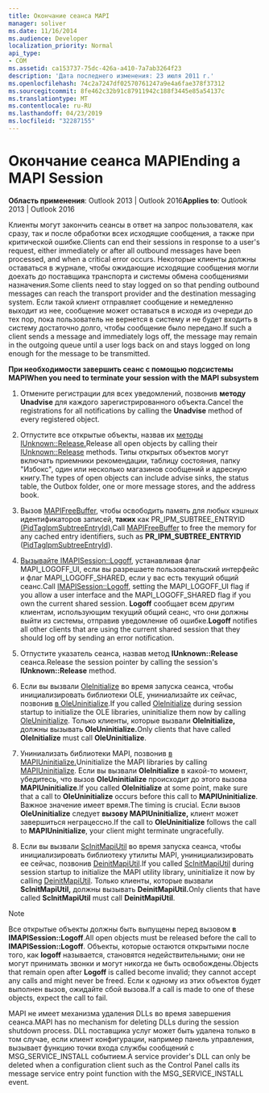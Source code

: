 ```yaml
---
title: Окончание сеанса MAPI
manager: soliver
ms.date: 11/16/2014
ms.audience: Developer
localization_priority: Normal
api_type:
- COM
ms.assetid: ca153737-75dc-426a-a410-7a7ab3264f23
description: 'Дата последнего изменения: 23 июля 2011 г.'
ms.openlocfilehash: 74c2a7247df02570761247a9e4a6fae378f37312
ms.sourcegitcommit: 8fe462c32b91c87911942c188f3445e85a54137c
ms.translationtype: MT
ms.contentlocale: ru-RU
ms.lasthandoff: 04/23/2019
ms.locfileid: "32287155"
---
```

# <a name="ending-a-mapi-session"></a><span data-ttu-id="ba4bf-103">Окончание сеанса MAPI</span><span class="sxs-lookup"><span data-stu-id="ba4bf-103">Ending a MAPI Session</span></span>

  
  
<span data-ttu-id="ba4bf-104">**Область применения**: Outlook 2013 | Outlook 2016</span><span class="sxs-lookup"><span data-stu-id="ba4bf-104">**Applies to**: Outlook 2013 | Outlook 2016</span></span> 
  
<span data-ttu-id="ba4bf-105">Клиенты могут закончить сеансы в ответ на запрос пользователя, как сразу, так и после обработки всех исходящие сообщения, а также при критической ошибке.</span><span class="sxs-lookup"><span data-stu-id="ba4bf-105">Clients can end their sessions in response to a user's request, either immediately or after all outbound messages have been processed, and when a critical error occurs.</span></span> <span data-ttu-id="ba4bf-106">Некоторые клиенты должны оставаться в журнале, чтобы ожидающие исходящие сообщения могли доехать до поставщика транспорта и системы обмена сообщениями назначения.</span><span class="sxs-lookup"><span data-stu-id="ba4bf-106">Some clients need to stay logged on so that pending outbound messages can reach the transport provider and the destination messaging system.</span></span> <span data-ttu-id="ba4bf-107">Если такой клиент отправляет сообщение и немедленно выходит из нее, сообщение может оставаться в исходя из очереди до тех пор, пока пользователь не вернется в систему и не будет входить в систему достаточно долго, чтобы сообщение было передано.</span><span class="sxs-lookup"><span data-stu-id="ba4bf-107">If such a client sends a message and immediately logs off, the message may remain in the outgoing queue until a user logs back on and stays logged on long enough for the message to be transmitted.</span></span>
  
 <span data-ttu-id="ba4bf-108">**При необходимости завершить сеанс с помощью подсистемы MAPI**</span><span class="sxs-lookup"><span data-stu-id="ba4bf-108">**When you need to terminate your session with the MAPI subsystem**</span></span>
  
1. <span data-ttu-id="ba4bf-109">Отмените регистрации для всех уведомлений, позвонив **методу Unadvise** для каждого зарегистрированного объекта.</span><span class="sxs-lookup"><span data-stu-id="ba4bf-109">Cancel the registrations for all notifications by calling the **Unadvise** method of every registered object.</span></span> 
    
2. <span data-ttu-id="ba4bf-110">Отпустите все открытые объекты, назвав их [методы IUnknown::Release.](https://msdn.microsoft.com/library/ms682317%28VS.85%29.aspx)</span><span class="sxs-lookup"><span data-stu-id="ba4bf-110">Release all open objects by calling their [IUnknown::Release](https://msdn.microsoft.com/library/ms682317%28VS.85%29.aspx) methods.</span></span> <span data-ttu-id="ba4bf-111">Типы открытых объектов могут включать приемники рекомендации, таблицу состояния, папку "Избокс", один или несколько магазинов сообщений и адресную книгу.</span><span class="sxs-lookup"><span data-stu-id="ba4bf-111">The types of open objects can include advise sinks, the status table, the Outbox folder, one or more message stores, and the address book.</span></span> 
    
3. <span data-ttu-id="ba4bf-112">Вызов [MAPIFreeBuffer,](mapifreebuffer.md) чтобы освободить память для любых кэшных идентификаторов записей, **таких** как PR_IPM_SUBTREE_ENTRYID [(PidTagIpmSubtreeEntryId).](pidtagipmsubtreeentryid-canonical-property.md)</span><span class="sxs-lookup"><span data-stu-id="ba4bf-112">Call [MAPIFreeBuffer](mapifreebuffer.md) to free the memory for any cached entry identifiers, such as **PR_IPM_SUBTREE_ENTRYID** ([PidTagIpmSubtreeEntryId](pidtagipmsubtreeentryid-canonical-property.md)).</span></span>
    
4. <span data-ttu-id="ba4bf-113">[Вызывайте IMAPISession::Logoff](imapisession-logoff.md), устанавливая флаг MAPI_LOGOFF_UI, если вы разрешаете пользовательский интерфейс и флаг MAPI_LOGOFF_SHARED, если у вас есть текущий общий сеанс.</span><span class="sxs-lookup"><span data-stu-id="ba4bf-113">Call [IMAPISession::Logoff](imapisession-logoff.md), setting the MAPI_LOGOFF_UI flag if you allow a user interface and the MAPI_LOGOFF_SHARED flag if you own the current shared session.</span></span> <span data-ttu-id="ba4bf-114">**Logoff** сообщает всем другим клиентам, использующим текущий общий сеанс, что они должны выйти из системы, отправив уведомление об ошибке.</span><span class="sxs-lookup"><span data-stu-id="ba4bf-114">**Logoff** notifies all other clients that are using the current shared session that they should log off by sending an error notification.</span></span> 
    
5. <span data-ttu-id="ba4bf-115">Отпустите указатель сеанса, назвав метод **IUnknown::Release** сеанса.</span><span class="sxs-lookup"><span data-stu-id="ba4bf-115">Release the session pointer by calling the session's **IUnknown::Release** method.</span></span> 
    
6. <span data-ttu-id="ba4bf-116">Если вы вызвали [OleInitialize](https://msdn.microsoft.com/library/ms690134%28v=VS.85%29.aspx) во время запуска сеанса, чтобы инициализировать библиотеки OLE, униниализайте их сейчас, позвонив [в OleUninitialize](https://msdn.microsoft.com/library/ms691326%28VS.85%29.aspx).</span><span class="sxs-lookup"><span data-stu-id="ba4bf-116">If you called [OleInitialize](https://msdn.microsoft.com/library/ms690134%28v=VS.85%29.aspx) during session startup to initialize the OLE libraries, uninitialize them now by calling [OleUninitialize](https://msdn.microsoft.com/library/ms691326%28VS.85%29.aspx).</span></span> <span data-ttu-id="ba4bf-117">Только клиенты, которые вызвали **OleInitialize,** должны вызывать **OleUninitialize.**</span><span class="sxs-lookup"><span data-stu-id="ba4bf-117">Only clients that have called **OleInitialize** must call **OleUninitialize**.</span></span> 
    
7. <span data-ttu-id="ba4bf-118">Униниализать библиотеки MAPI, позвонив [в MAPIUninitialize.](mapiuninitialize.md)</span><span class="sxs-lookup"><span data-stu-id="ba4bf-118">Uninitialize the MAPI libraries by calling [MAPIUninitialize](mapiuninitialize.md).</span></span> <span data-ttu-id="ba4bf-119">Если вы вызвали **OleInitialize** в какой-то момент, убедитесь, что вызов **OleUninitialize** происходит до этого вызова **MAPIUninitialize**.</span><span class="sxs-lookup"><span data-stu-id="ba4bf-119">If you called **OleInitialize** at some point, make sure that a call to **OleUninitialize** occurs before this call to **MAPIUninitialize**.</span></span> <span data-ttu-id="ba4bf-120">Важное значение имеет время.</span><span class="sxs-lookup"><span data-stu-id="ba4bf-120">The timing is crucial.</span></span> <span data-ttu-id="ba4bf-121">Если вызов **OleUninitialize** следует **вызову MAPIUninitialize,** клиент может завершиться неграцессно.</span><span class="sxs-lookup"><span data-stu-id="ba4bf-121">If the call to **OleUninitialize** follows the call to **MAPIUninitialize**, your client might terminate ungracefully.</span></span> 
    
8. <span data-ttu-id="ba4bf-122">Если вы вызвали [ScInitMapiUtil](scinitmapiutil.md) во время запуска сеанса, чтобы инициализировать библиотеку утилиты MAPI, унинициализировать ее сейчас, позвонив [DeinitMapiUtil](deinitmapiutil.md).</span><span class="sxs-lookup"><span data-stu-id="ba4bf-122">If you called [ScInitMapiUtil](scinitmapiutil.md) during session startup to initialize the MAPI utility library, uninitialize it now by calling [DeinitMapiUtil](deinitmapiutil.md).</span></span> <span data-ttu-id="ba4bf-123">Только клиенты, которые вызвали **ScInitMapiUtil,** должны вызывать **DeinitMapiUtil.**</span><span class="sxs-lookup"><span data-stu-id="ba4bf-123">Only clients that have called **ScInitMapiUtil** must call **DeinitMapiUtil**.</span></span>
    
> [!NOTE]
> <span data-ttu-id="ba4bf-124">Все открытые объекты должны быть выпущены перед вызовом **в IMAPISession::Logoff**.</span><span class="sxs-lookup"><span data-stu-id="ba4bf-124">All open objects must be released before the call to **IMAPISession::Logoff**.</span></span> <span data-ttu-id="ba4bf-125">Объекты, которые остаются открытыми после того, как **logoff** называется, становятся недействительными; они не могут принимать звонки и могут никогда не быть освобождены.</span><span class="sxs-lookup"><span data-stu-id="ba4bf-125">Objects that remain open after **Logoff** is called become invalid; they cannot accept any calls and might never be freed.</span></span> <span data-ttu-id="ba4bf-126">Если к одному из этих объектов будет выполнен вызов, ожидайте сбой вызова.</span><span class="sxs-lookup"><span data-stu-id="ba4bf-126">If a call is made to one of these objects, expect the call to fail.</span></span> 
  
 <span data-ttu-id="ba4bf-127">MAPI не имеет механизма удаления DLLs во время завершения сеанса.</span><span class="sxs-lookup"><span data-stu-id="ba4bf-127">MAPI has no mechanism for deleting DLLs during the session shutdown process.</span></span> <span data-ttu-id="ba4bf-128">DLL поставщика услуг может быть удалена только в том случае, если клиент конфигурации, например панель управления, вызывает функцию точки входа службы сообщений с MSG_SERVICE_INSTALL событием.</span><span class="sxs-lookup"><span data-stu-id="ba4bf-128">A service provider's DLL can only be deleted when a configuration client such as the Control Panel calls its message service entry point function with the MSG_SERVICE_INSTALL event.</span></span> 
  

